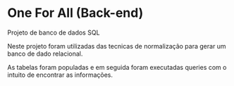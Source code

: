 # One For All (Back-end)

Projeto de banco de dados SQL

Neste projeto foram utilizadas das tecnicas de normalização para gerar um banco de dado relacional.

As tabelas foram populadas e em seguida foram executadas queries com o intuito de encontrar as informações.
